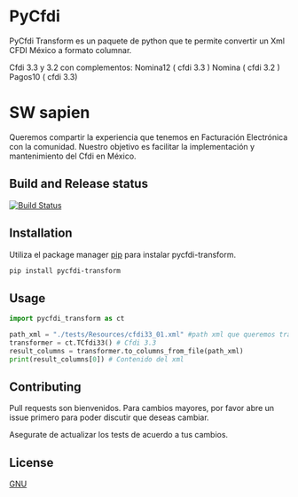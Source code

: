 # PyCfdi

PyCfdi Transform es un paquete de python que te permite convertir un Xml CFDI México a formato columnar.

Cfdi 3.3 y 3.2 con complementos:
    Nomina12 ( cfdi 3.3 )
    Nomina ( cfdi 3.2 )
    Pagos10 ( cfdi 3.3)

# SW sapien

Queremos compartir la experiencia que tenemos en Facturación Electrónica con la comunidad. Nuestro objetivo es facilitar la implementación y mantenimiento del Cfdi en México.

## Build and Release status
[![Build Status](https://dev.azure.com/smarterwebci/SW%20sapien%20Open%20Source/_apis/build/status/swsapien.pycfdi-transform?branchName=master)](https://dev.azure.com/smarterwebci/SW%20sapien%20Open%20Source/_build/latest?definitionId=219&branchName=master)



## Installation

Utiliza el package manager [pip](https://pip.pypa.io/en/stable/) para instalar pycfdi-transform.

```bash
pip install pycfdi-transform
```

## Usage

```python
import pycfdi_transform as ct

path_xml = "./tests/Resources/cfdi33_01.xml" #path xml que queremos transformar
transformer = ct.TCfdi33() # Cfdi 3.3
result_columns = transformer.to_columns_from_file(path_xml)
print(result_columns[0]) # Contenido del xml
```

## Contributing
Pull requests son bienvenidos. Para cambios mayores, por favor abre un issue primero para poder discutir que deseas cambiar.

Asegurate de actualizar los tests de acuerdo a tus cambios.

## License
[GNU](https://www.gnu.org/licenses/gpl-3.0.html)
